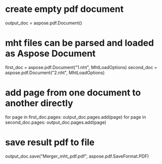 
# create empty pdf document
output_doc = aspose.pdf.Document()

# mht files can be parsed and loaded as Aspose Document
first_doc = aspose.pdf.Document("1.nht", MhtLoadOptions)
second_doc = aspose.pdf.Document("2.nht",  MhtLoadOptions)

# add page from one document to another directly
for page in first_doc.pages:
	output_doc.pages.add(page)
for page in second_doc.pages:
	output_doc.pages.add(page)

# save result pdf to file
output_doc.save("Merger_mht_pdf.pdf", aspose.pdf.SaveFormat.PDF)
